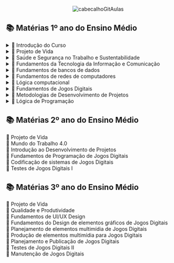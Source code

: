 <div align="center">

![cabecalhoGitAulas](https://github.com/user-attachments/assets/2adf0a8f-5906-4d5b-909a-4cfea1855c27)

</div>

## 📚 Matérias 1º ano do Ensino Médio

<details>

 <summary> 📖 Introdução do Curso  </summary>

  - [O que esperar de um curso de Programação de Jogos Digitais?](https://github.com/brunamota/ProgramacaoDeJogosDigitais/blob/main/Slides/Metodologias%20de%20Desenvolvimento%20de%20Projetos%20-%20O%20que%20precisa%20para%20desenvolver%20um%20jogo.pdf)

  - [Matérias base dos curso](https://github.com/brunamota/ProgramacaoDeJogosDigitais/blob/main/Slides/Mat%C3%A9rias%20bases%20do%20curso.pdf)

</details>

<details>
 <summary> 📖 Projeto de Vida </summary>

- [Mapa da Empatia](https://github.com/brunamota/ProgramacaoDeJogosDigitais/blob/main/Arquivos/Projeto%20de%20vida%20-%20%20Mapa%20da%20Empatia.pdf)
- [Vantagens para a sua vida de ter Curso Técnico de Desenvolvimento no Currículo](https://github.com/brunamota/ProgramacaoDeJogosDigitais/blob/main/Slides/Projeto%20de%20Vida%20-%20Vantagens%20de%20um%20Curso%20T%C3%A9cnico%20de%20Desenvolvimento%20no%20Curr%C3%ADculo%20do%20Ensino%20M%C3%A9dio.pdf)
- Diagrama de Afinidades
</details>

<details>
 <summary> 📖 Saúde e Segurança no Trabalho e Sustentabilidade </summary>
  - Regras do laboratório
</details>

 <details>
 <summary> 📖 Fundamentos da Tecnologia da Informação e Comunicação </summary>
 </details>
 
 <details>
 <summary> 📖 Fundamentos de bancos de dados </summary>
 </details>
 
 <details>

 <summary> 📖 Fundamentos de redes de computadores </summary>

- [Unidades de Medida na Transmissão e Armazenamento de Dados](https://github.com/brunamota/ProgramacaoDeJogosDigitais/blob/main/MarkDown/Fundamentos%20de%20Redes%20de%20Computadores%20-%20Unidades%20de%20Medida.md)
</details>

<details>
 <summary> 📖 Lógica computacional </summary>

  -  [Introdução a lógica Computacional](https://github.com/brunamota/ProgramacaoDeJogosDigitais/blob/main/Slides/Aula%20Introdu%C3%A7%C3%A3o%20a%20l%C3%B3gica%20Computacional.pdf)
  -  [Analisando Problemas e Abstrações Lógicas](https://github.com/brunamota/ProgramacaoDeJogosDigitais/blob/main/Slides/L%C3%B3gica%20Computacional%20-%20Analisando%20Problemas%20e%20Abstra%C3%A7%C3%B5es%20L%C3%B3gicas.pdf)
  -  [Estrutura de um algoritmo](https://github.com/brunamota/ProgramacaoDeJogosDigitais/blob/main/MarkDown/L%C3%B3gica%20Computacional%20-%20Estrutura%20de%20um%20algoritmo.md)

</details>

<details>
 <summary> 📖 Fundamentos de Jogos Digitais </summary>

- [Evolução e Impacto Cultural ao Longo do Tempo](https://github.com/brunamota/ProgramacaoDeJogosDigitais/blob/main/Slides/Fundamentos%20de%20Jogos%20Digitais%20-%20Evolu%C3%A7%C3%A3o%20e%20Impacto%20Cultural%20ao%20Longo%20do%20Tempo.pdf)

</details>

<details>
 <summary> 📖 Metodologias de Desenvolvimento de Projetos </summary>

  -  [O que você precisa para deselvover um jogo?](https://github.com/brunamota/ProgramacaoDeJogosDigitais/blob/main/Slides/O%20que%20voc%C3%AA%20precisa%20para%20deselvover%20um%20jogo.pdf)
  -  [Diagrama de Afinidades](https://github.com/brunamota/ProgramacaoDeJogosDigitais/blob/main/Slides/Metodologias%20de%20Desenvolvimento%20de%20Projetos%20-%20Diagrama%20de%20Afinidades.pdf)
  -  [Fases do Processo de Desenvolvimento de Software](https://github.com/brunamota/ProgramacaoDeJogosDigitais/blob/main/Slides/Metodologias%20de%20Desenvolvimento%20de%20Projetos%20-%20Fases%20do%20Processo%20de%20Software.pdf)
</details>

<details>
 <summary> 📖 Lógica de Programação </summary>

- [Introdução a Dados Primitivos e Variáveis](https://github.com/brunamota/ProgramacaoDeJogosDigitais/blob/main/MarkDown/L%C3%B3gica%20de%20Programa%C3%A7%C3%A3o%20-%20Introdu%C3%A7%C3%A3o%20a%20Dados%20Primitivos%20e%20Vari%C3%A1veis.md)
- [Estruturas Condicional em Python](https://github.com/brunamota/ProgramacaoDeJogosDigitais/blob/main/MarkDown/L%C3%B3gica%20de%20Programa%C3%A7%C3%A3o%20-%20Estrutura%20Condicional.md)
</details>

## 📚 Matérias 2º ano do Ensino Médio

 <summary> 📖 Projeto de Vida </summary>

 <summary> 📖 Mundo do Trabalho 4.0 </summary>

 <summary> 📖 Introdução ao Desenvolvimento de Projetos </summary>

 <summary> 📖 Fundamentos de Programação de Jogos Digitais </summary>

 <summary> 📖 Codificação de sistemas de Jogos Digitais </summary>

 <summary> 📖 Testes de Jogos Digitais I </summary>

## 📚 Matérias 3º ano do Ensino Médio

 <summary> 📖 Projeto de Vida </summary>

 <summary> 📖 Qualidade e Produtividade </summary>

 <summary> 📖 Fundamentos de UI/UX Design </summary>

 <summary> 📖 Fundamentos do Design de elementos gráficos de Jogos Digitais </summary>

 <summary> 📖 Planejamento de elementos multimídia de Jogos Digitais </summary>

 <summary> 📖 Produção de elementos multimídia para Jogos Digitais </summary>

 <summary> 📖 Planejamento e Publicação de Jogos Digitais </summary>

 <summary> 📖 Testes de Jogos Digitais II </summary>

 <summary> 📖 Manutenção de Jogos Digitais </summary>
